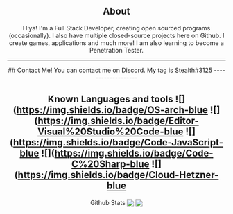 <div align="center">
  
## About
Hiya! I'm a Full Stack Developer, creating open sourced programs (occasionally). I also have multiple closed-source projects here on Github. I create games, applications and much more! I am also learning to become a Penetration Tester.
  
-------------------
 
<div align="center">
## Contact Me!
You can contact me on Discord. My tag is Stealth#3125
-------------------
  
 Known Languages and tools
![](https://img.shields.io/badge/OS-arch-blue ![](https://img.shields.io/badge/Editor-Visual%20Studio%20Code-blue ![](https://img.shields.io/badge/Code-JavaScript-blue ![](https://img.shields.io/badge/Code-C%20Sharp-blue ![](https://img.shields.io/badge/Cloud-Hetzner-blue
-------------------
Github Stats 
<img align="center" src="https://github-readme-stats.vercel.app/api/top-langs/?username=Stealthr&theme=dark" />
<img align="center" src="https://github-readme-stats.vercel.app/api/<CARD_TYPE>/?username=Stealthr&theme=dark" />
